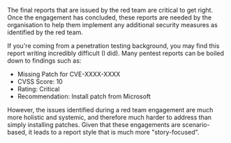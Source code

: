 The final reports that are issued by the red team are critical to get right. Once the engagement has concluded, these reports are needed by the organisation to help them implement any additional security measures as identified by the red team.

If you're coming from a penetration testing background, you may find this report writing incredibly difficult (I did). Many pentest reports can be boiled down to findings such as:

-   Missing Patch for CVE-XXXX-XXXX
-   CVSS Score: 10
-   Rating: Critical
-   Recommendation: Install patch from Microsoft

However, the issues identified during a red team engagement are much more holistic and systemic, and therefore much harder to address than simply installing patches. Given that these engagements are scenario-based, it leads to a report style that is much more "story-focused".